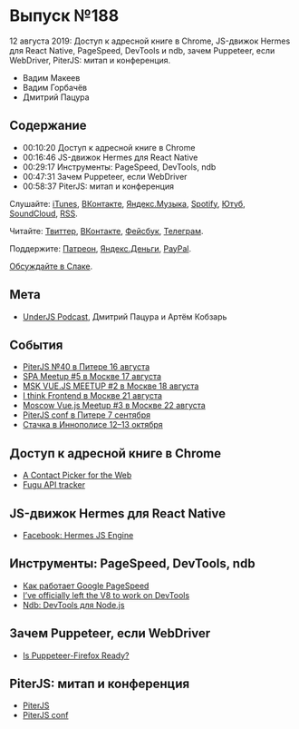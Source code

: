 # Выпуск №188

12 августа 2019: Доступ к адресной книге в Chrome, JS-движок Hermes для React Native, PageSpeed, DevTools и ndb, зачем Puppeteer, если WebDriver, PiterJS: митап и конференция.

- Вадим Макеев
- Вадим Горбачёв
- Дмитрий Пацура

## Содержание

- 00:10:20 Доступ к адресной книге в Chrome
- 00:16:46 JS-движок Hermes для React Native
- 00:29:17 Инструменты: PageSpeed, DevTools, ndb
- 00:47:31 Зачем Puppeteer, если WebDriver
- 00:58:37 PiterJS: митап и конференция

Слушайте: [iTunes](https://itunes.apple.com/podcast/id1080500016), [ВКонтакте](https://vk.com/podcasts-32017543), [Яндекс.Музыка](https://music.yandex.ru/album/6245956), [Spotify](https://open.spotify.com/show/3rzAcADjpBpXt73L0epTjV), [Ютуб](https://www.youtube.com/playlist?list=PLMBnwIwFEFHcwuevhsNXkFTcadeX5R1Go), [SoundCloud](https://soundcloud.com/web-standards), [RSS](https://web-standards.ru/podcast/feed/).

Читайте: [Твиттер](https://twitter.com/webstandards_ru), [ВКонтакте](https://vk.com/webstandards_ru), [Фейсбук](https://www.facebook.com/webstandardsru), [Телеграм](https://t.me/webstandards_ru).

Поддержите: [Патреон](https://www.patreon.com/webstandards_ru), [Яндекс.Деньги](https://money.yandex.ru/to/41001119329753), [PayPal](https://www.paypal.me/pepelsbey).

[Обсуждайте в Слаке](http://slack.web-standards.ru/).

## Мета

- [UnderJS Podcast](https://underjs.ru/), Дмитрий Пацура и Артём Кобзарь

## События

- [PiterJS №40 в Питере 16 августа](https://medium.com/p/33886bd77457)
- [SPA Meetup #5 в Москве 17 августа](https://moscow-spa.timepad.ru/event/1028283/)
- [MSK VUE.JS MEETUP #2 в Москве 18 августа](https://www.meetup.com/MSK-VUE-JS/events/263206129/)
- [I think Frontend в Москве 21 августа](https://events.yandex.ru/events/meetings/21-aug-2019/)
- [Moscow Vue.js Meetup #3 в Москве 22 августа](https://www.meetup.com/vue-js-moscow/events/263421476/)
- [PiterJS conf в Питере 7 сентября](https://conf.piterjs.org/)
- [Стачка в Иннополисе 12–13 октября](https://nastachku.ru/frontend)

## Доступ к адресной книге в Chrome

- [A Contact Picker for the Web](https://developers.google.com/web/updates/2019/08/contact-picker)
- [Fugu API tracker](https://goo.gle/fugu-api-tracker)

## JS-движок Hermes для React Native

- [Facebook: Hermes JS Engine](https://github.com/facebook/hermes)

## Инструменты: PageSpeed, DevTools, ndb

- [Как работает Google PageSpeed](https://habr.com/p/462005/)
- [I’ve officially left the V8 to work on DevTools](https://twitter.com/bmeurer/status/1155903428218019840)
- [Ndb: DevTools для Node.js](https://github.com/GoogleChromeLabs/ndb)

## Зачем Puppeteer, если WebDriver

- [Is Puppeteer-Firefox Ready?](https://aslushnikov.github.io/ispuppeteerfirefoxready/)

## PiterJS: митап и конференция

- [PiterJS](https://medium.com/piterjs)
- [PiterJS conf](https://conf.piterjs.org/)
